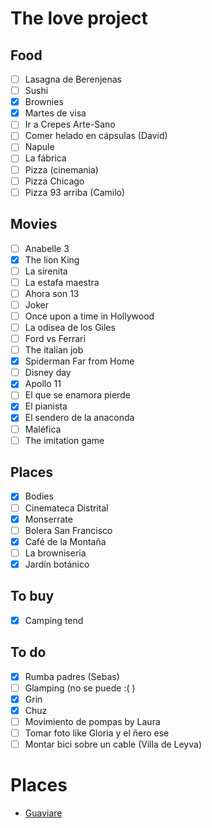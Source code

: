 # The love project

## Food
- [ ] Lasagna de Berenjenas
- [ ] Sushi
- [x] Brownies
- [x] Martes de visa
- [ ] Ir a Crepes Arte-Sano
- [ ] Comer helado en cápsulas (David)
- [ ] Napule
- [ ] La fábrica 
- [ ] Pizza (cinemania)
- [ ] Pizza Chicago
- [ ] Pizza 93 arriba (Camilo)

## Movies
- [ ] Anabelle 3
- [x] The lion King
- [ ] La sirenita
- [ ] La estafa maestra
- [ ] Ahora son 13
- [ ] Joker
- [ ] Once upon a time in Hollywood
- [ ] La odisea de los Giles
- [ ] Ford vs Ferrari
- [ ] The italian job
- [x] Spiderman Far from Home
- [ ] Disney day
- [x] Apollo 11
- [ ] El que se enamora pierde
- [x] El pianista
- [x] El sendero de la anaconda
- [ ] Maléfica
- [ ] The imitation game

## Places
- [x] Bodies
- [ ] Cinemateca Distrital
- [x] Monserrate
- [ ] Bolera San Francisco
- [x] Café de la Montaña
- [ ] La browniseria 
- [x] Jardín botánico

## To buy
- [x] Camping tend

## To do
- [x] Rumba padres (Sebas)
- [ ] Glamping (no se puede :( )
- [x] Grin
- [x] Chuz 
- [ ] Movimiento de pompas by Laura
- [ ] Tomar foto like Gloria y el ñero ese
- [ ] Montar bici sobre un cable (Villa de Leyva)

# Places
- [Guaviare](https://www.facebook.com/eltiempo/videos/2494827804139691/)
